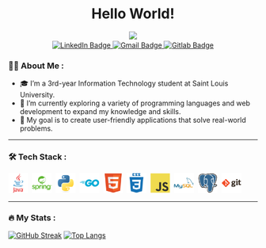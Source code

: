  <h1 align="center"> Hello World!</h1>
<div id="header" align="center">
  <img src="https://media.giphy.com/media/hu9xj9UtxpoY3oytsh/giphy.gif?cid=ecf05e47n125zw1otritm2vv5l7p4bnvnlyxjvx1v9is9qa6&ep=v1_gifs_related&rid=giphy.gif&ct=s" width="100"/>
</div>
<div id="badges"align="center">
  <a href="https://www.linkedin.com/in/joaquin-gabriel-2889702b0/" target="_blank">
    <img src="https://img.shields.io/badge/Joaquin Gabriel-blue?style=for-the-badge&logo=linkedin&logoColor=white" alt="LinkedIn Badge"/>
  </a>
  <a href="">
    <img src="https://img.shields.io/badge/-google?style=for-the-badge&logo=gmail&logoSize=blue&label=joaquingabriel803@gmail.com&labelColor=green&color=green" alt="Gmail Badge"/>
  </a>
  <a href="https://gitlab.com/2235008">
    <img src="https://img.shields.io/badge/-gitlab?style=for-the-badge&logo=gitlab&label=@2235008&labelColor=gray&color=gray" alt="Gitlab Badge"/>
  </a>
</div>


### :man_technologist: About Me :

- 🎓 I’m a 3rd-year Information Technology student at Saint Louis University.
- 🌱 I’m currently exploring a variety of programming languages and web development to expand my knowledge and skills.
- 🎯 My goal is to create user-friendly applications that solve real-world problems.

---

### :hammer_and_wrench: Tech Stack :
<div>
  <img src="https://github.com/devicons/devicon/blob/master/icons/java/java-original-wordmark.svg" title="Java" alt="Java" width="40" height="40"/>&nbsp;
  <img src="https://github.com/devicons/devicon/blob/master/icons/spring/spring-original-wordmark.svg" title="Spring" alt="Spring" width="40" height="40"/>&nbsp;
   <img src="https://github.com/devicons/devicon/blob/master/icons/python/python-original.svg" title="Python" alt="Python" width="40" height="40"/>&nbsp;
  <img src="https://github.com/devicons/devicon/blob/master/icons/go/go-original-wordmark.svg" title="Go" alt="Go" width="40" height="40"/>&nbsp;
   <img src="https://github.com/devicons/devicon/blob/master/icons/html5/html5-original.svg" title="HTML5" alt="HTML" width="40" height="40"/>&nbsp;
  <img src="https://github.com/devicons/devicon/blob/master/icons/css3/css3-plain-wordmark.svg"  title="CSS3" alt="CSS" width="40" height="40"/>&nbsp;
  <img src="https://github.com/devicons/devicon/blob/master/icons/javascript/javascript-original.svg" title="JavaScript" alt="JavaScript" width="40" height="40"/>&nbsp;
  <img src="https://github.com/devicons/devicon/blob/master/icons/mysql/mysql-original-wordmark.svg" title="MySQL"  alt="MySQL" width="40" height="40"/>&nbsp;
  <img src="https://github.com/devicons/devicon/blob/master/icons/postgresql/postgresql-original.svg" title="postgresql"  alt="postgresql" width="40" height="40"/>&nbsp;
  <img src="https://github.com/devicons/devicon/blob/master/icons/git/git-original-wordmark.svg" title="Git" **alt="Git" width="40" height="40"/>
</div>

---

### :fire: My Stats :
[![GitHub Streak](http://github-readme-streak-stats.herokuapp.com?user=KinGabriel&theme=tokyonight)](https://git.io/streak-stats)
[![Top Langs](https://github-readme-stats.vercel.app/api/top-langs/?username=KinGabriel&layout=compact&theme=tokyonight)](https://github.com/anuraghazra/github-readme-stats)

<!--
**KinGabriel/KinGabriel** is a ✨ _special_ ✨ repository because its `README.md` (this file) appears on your GitHub profile.

Here are some ideas to get you started:

- 🔭 I’m currently working on ...
- 🌱 I’m currently learning ...
- 👯 I’m looking to collaborate on ...
- 🤔 I’m looking for help with ...
- 💬 Ask me about ...
- 📫 How to reach me: ...
- 😄 Pronouns: ...
- ⚡ Fun fact: ...
-->
